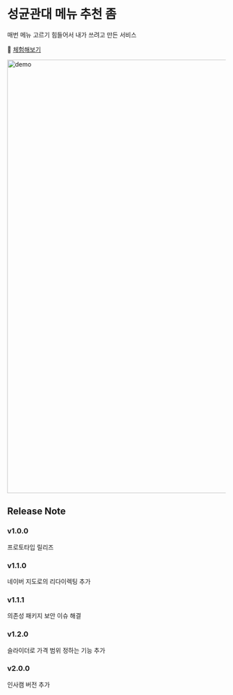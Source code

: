 # 성균관대 메뉴 추천 좀

매번 메뉴 고르기 힘들어서 내가 쓰려고 만든 서비스

📎 [체험해보기](https://skku-me-choo.vercel.app/)

<img width="1000" alt="demo" src="https://github.com/JLake310/skku-me-choo/assets/86578246/f2154ba4-e141-45b8-969d-aa9277462543">

## Release Note
### v1.0.0
프로토타입 릴리즈

### v1.1.0
네이버 지도로의 리다이렉팅 추가

### v1.1.1
의존성 패키지 보안 이슈 해결

### v1.2.0
슬라이더로 가격 범위 정하는 기능 추가

### v2.0.0
인사캠 버전 추가
